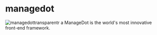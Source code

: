 # managedot
![managedottransparentr](https://user-images.githubusercontent.com/87499077/226531783-4f922db3-fd6a-4d88-89a4-b478f683ba17.png)
a  ManageDot is the world's most innovative front-end framework.
